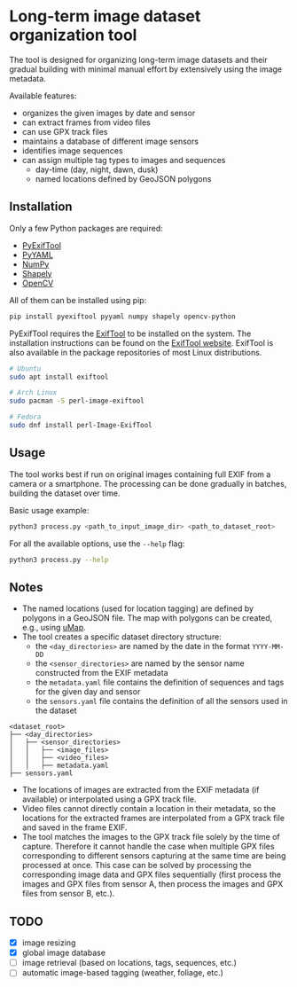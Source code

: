 # Long-term image dataset organization tool
The tool is designed for organizing long-term image datasets and their gradual building with minimal manual effort by extensively using the image metadata.

Available features:

- organizes the given images by date and sensor
- can extract frames from video files
- can use GPX track files
- maintains a database of different image sensors
- identifies image sequences
- can assign multiple tag types to images and sequences
    - day-time (day, night, dawn, dusk)
    - named locations defined by GeoJSON polygons

## Installation
Only a few Python packages are required:

- [PyExifTool](https://pypi.org/project/PyExifTool/)
- [PyYAML](https://pypi.org/project/PyYAML/)
- [NumPy](https://pypi.org/project/numpy/)
- [Shapely](https://pypi.org/project/shapely/)
- [OpenCV](https://pypi.org/project/opencv-python/)

All of them can be installed using pip:

```bash
pip install pyexiftool pyyaml numpy shapely opencv-python
```

PyExifTool requires the [ExifTool](https://exiftool.org/) to be installed on the system. The installation instructions can be found on the [ExifTool website](https://exiftool.org/install.html). ExifTool is also available in the package repositories of most Linux distributions.

```bash
# Ubuntu
sudo apt install exiftool

# Arch Linux
sudo pacman -S perl-image-exiftool

# Fedora
sudo dnf install perl-Image-ExifTool
```

## Usage

The tool works best if run on original images containing full EXIF from a camera or a smartphone. The processing can be done gradually in batches, building the dataset over time.

Basic usage example:

```bash
python3 process.py <path_to_input_image_dir> <path_to_dataset_root>
```

For all the available options, use the `--help` flag:

```bash
python3 process.py --help
```

## Notes
- The named locations (used for location tagging) are defined by polygons in a GeoJSON file. The map with polygons can be created, e.g., using [uMap](https://umap.openstreetmap.fr/en/).
- The tool creates a specific dataset directory structure:
    - the `<day_directories>` are named by the date in the format `YYYY-MM-DD`
    - the `<sensor_directories>` are named by the sensor name constructed from the EXIF metadata
    - the `metadata.yaml` file contains the definition of sequences and tags for the given day and sensor
    - the `sensors.yaml` file contains the definition of all the sensors used in the dataset

```
<dataset_root>
├── <day_directories>
│   ├── <sensor_directories>
│   │   ├── <image_files>
│   │   ├── <video_files>
│   │   ├── metadata.yaml
├── sensors.yaml
```

- The locations of images are extracted from the EXIF metadata (if available) or interpolated using a GPX track file.
- Video files cannot directly contain a location in their metadata, so the locations for the extracted frames are interpolated from a GPX track file and saved in the frame EXIF.
- The tool matches the images to the GPX track file solely by the time of capture. Therefore it cannot handle the case when multiple GPX files corresponding to different sensors capturing at the same time are being processed at once. This case can be solved by processing the corresponding image data and GPX files sequentially (first process the images and GPX files from sensor A, then process the images and GPX files from sensor B, etc.).

## TODO
- [x] image resizing
- [x] global image database
- [ ] image retrieval (based on locations, tags, sequences, etc.)
- [ ] automatic image-based tagging (weather, foliage, etc.)